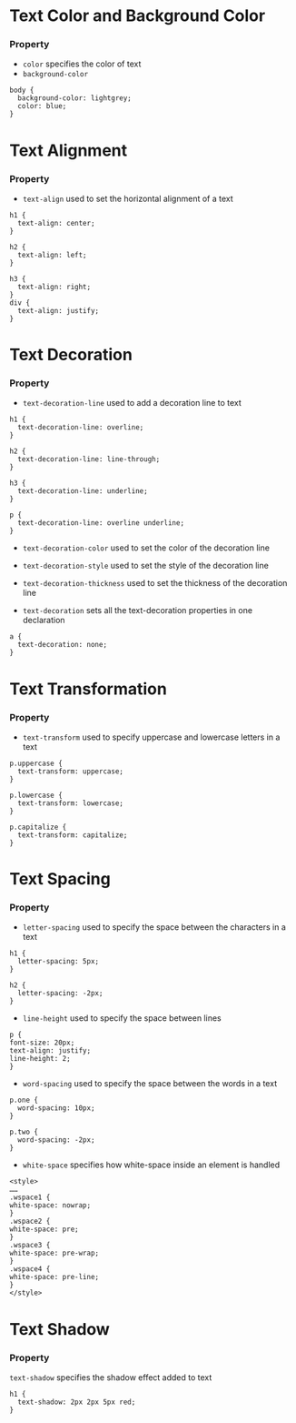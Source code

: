 # Text Color and Background Color
### Property
- `color` specifies the color of text
- `background-color`

```
body {
  background-color: lightgrey;
  color: blue;
}
```

# Text Alignment
### Property
- `text-align` used to set the horizontal alignment of a text
```
h1 {
  text-align: center;
}

h2 {
  text-align: left;
}

h3 {
  text-align: right;
}
div {
  text-align: justify;
}
```

# Text Decoration
### Property
- `text-decoration-line` used to add a decoration line to text
```
h1 {
  text-decoration-line: overline;
}

h2 {
  text-decoration-line: line-through;
}

h3 {
  text-decoration-line: underline;
}

p {
  text-decoration-line: overline underline;
}
```

- `text-decoration-color` used to set the color of the decoration line


- `text-decoration-style` used to set the style of the decoration line
- `text-decoration-thickness` used to set the thickness of the decoration line
- `text-decoration` sets all the text-decoration properties in one declaration
```
a {
  text-decoration: none;
}
```

# Text Transformation
### Property
- `text-transform` used to specify uppercase and lowercase letters in a text
```
p.uppercase {
  text-transform: uppercase;
}

p.lowercase {
  text-transform: lowercase;
}

p.capitalize {
  text-transform: capitalize;
}
```



# Text Spacing
### Property
- `letter-spacing` used to specify the space between the characters in a text
```
h1 {
  letter-spacing: 5px;
}

h2 {
  letter-spacing: -2px;
}
```


- `line-height` used to specify the space between lines
```
p {
font-size: 20px;
text-align: justify;
line-height: 2;
}
```

- `word-spacing` used to specify the space between the words in a text
```
p.one {
  word-spacing: 10px;
}

p.two {
  word-spacing: -2px;
}
```
- `white-space` specifies how white-space inside an element is handled
```
<style>
……
.wspace1 {
white-space: nowrap;
}
.wspace2 {
white-space: pre;
}
.wspace3 {
white-space: pre-wrap;
}
.wspace4 {
white-space: pre-line;
}
</style>
```

# Text Shadow
### Property
`text-shadow` specifies the shadow effect added to text

```
h1 {
  text-shadow: 2px 2px 5px red;
}
```

